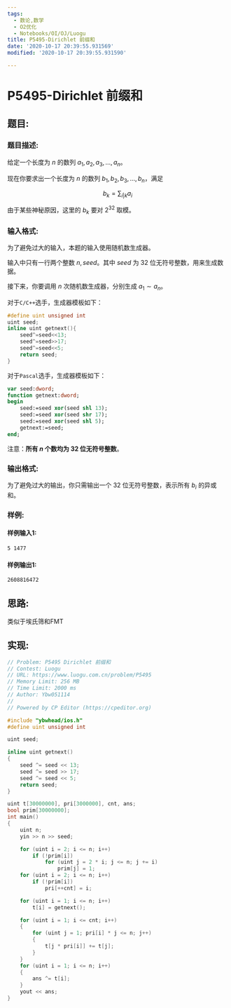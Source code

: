 ```yaml
---
tags: 
  - 数论,数学
  - O2优化
  - Notebooks/OI/OJ/Luogu
title: P5495-Dirichlet 前缀和
date: '2020-10-17 20:39:55.931569'
modified: '2020-10-17 20:39:55.931590'

---
```

# P5495-Dirichlet 前缀和
## 题目:
### 题目描述:
给定一个长度为 $n$ 的数列 $a_1,a_2,a_3,\dots,a_n$。

现在你要求出一个长度为 $n$ 的数列 $b_1,b_2,b_3,\dots,b_n$，满足

$$b_k=\sum_{i|k}a_i$$

由于某些神秘原因，这里的 $b_k$ 要对 $2^{32}$ 取模。
### 输入格式:
为了避免过大的输入，本题的输入使用随机数生成器。

输入中只有一行两个整数 $n,seed$。其中 $seed$ 为 $32$ 位无符号整数，用来生成数据。

接下来，你要调用 $n$ 次随机数生成器，分别生成 $a_1\sim a_n$。

对于```C/C++```选手，生成器模板如下：

```cpp
#define uint unsigned int
uint seed;
inline uint getnext(){
	seed^=seed<<13;
	seed^=seed>>17;
	seed^=seed<<5;
	return seed;
}
```

对于```Pascal```选手，生成器模板如下：

```pas
var seed:dword;
function getnext:dword;
begin
	seed:=seed xor(seed shl 13);
	seed:=seed xor(seed shr 17);
	seed:=seed xor(seed shl 5);
	getnext:=seed;
end;
```

注意：**所有 $n$ 个数均为 $32$ 位无符号整数**。
### 输出格式:
为了避免过大的输出，你只需输出一个 $32$ 位无符号整数，表示所有 $b_i$ 的异或和。
### 样例:
#### 样例输入1:
```
5 1477

```
#### 样例输出1:
```
2608816472

```
## 思路:
类似于埃氏筛和FMT

## 实现:
```cpp
// Problem: P5495 Dirichlet 前缀和
// Contest: Luogu
// URL: https://www.luogu.com.cn/problem/P5495
// Memory Limit: 256 MB
// Time Limit: 2000 ms
// Author: Ybw051114
//
// Powered by CP Editor (https://cpeditor.org)

#include "ybwhead/ios.h"
#define uint unsigned int

uint seed;

inline uint getnext()
{
    seed ^= seed << 13;
    seed ^= seed >> 17;
    seed ^= seed << 5;
    return seed;
}

uint t[30000000], pri[3000000], cnt, ans;
bool prim[30000000];
int main()
{
    uint n;
    yin >> n >> seed;

    for (uint i = 2; i <= n; i++)
        if (!prim[i])
            for (uint j = 2 * i; j <= n; j += i)
                prim[j] = 1;
    for (uint i = 2; i <= n; i++)
        if (!prim[i])
            pri[++cnt] = i;

    for (uint i = 1; i <= n; i++)
        t[i] = getnext();

    for (uint i = 1; i <= cnt; i++)
    {
        for (uint j = 1; pri[i] * j <= n; j++)
        {
            t[j * pri[i]] += t[j];
        }
    }
    for (uint i = 1; i <= n; i++)
    {
        ans ^= t[i];
    }
    yout << ans;
}

```
